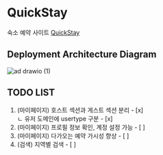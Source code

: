 # QuickStay
숙소 예약 사이트 [QuickStay](https://quickstay.site/home)

## Deployment Architecture Diagram
![ad drawio (1)](https://github.com/user-attachments/assets/bf64b76b-640f-47c0-b5b8-1a2030051eec)

## TODO LIST
1. (마이페이지) 호스트 섹션과 게스트 섹션 분리 - [x]  
ㄴ 유저 도메인에 usertype 구분 - [x]
2. (마이페이지) 프로필 정보 확인, 계정 설정 가능 - [ ]
3. (마이페이지) 다가오는 예약 가시성 향상 - [ ]
4. (검색) 지역별 검색 - [ ]
